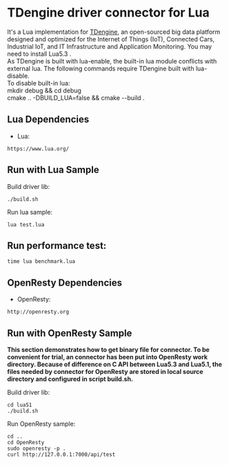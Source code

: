# TDengine driver connector for Lua

It's a Lua implementation for [TDengine](https://github.com/taosdata/TDengine), an open-sourced big data platform designed and optimized for the Internet of Things (IoT), Connected Cars, Industrial IoT, and IT Infrastructure and Application Monitoring. You may need to install Lua5.3 .  
As TDengine is built with lua-enable, the built-in lua module conflicts with external lua. The following commands require TDengine built with lua-disable.  
To disable built-in lua:  
mkdir debug && cd debug  
cmake .. -DBUILD_LUA=false && cmake --build .
## Lua Dependencies
- Lua: 
```
https://www.lua.org/
```

## Run with Lua Sample

Build driver lib:
```
./build.sh
```
Run lua sample:
```
lua test.lua
```

## Run performance test:
```
time lua benchmark.lua
```
## OpenResty Dependencies
- OpenResty: 
```
http://openresty.org
```
## Run with OpenResty Sample
**This section demonstrates how to get binary file for connector. To be convenient for trial, an connector has been put into OpenResty work directory.
Because of difference on C API between Lua5.3 and Lua5.1, the files needed by connector for OpenResty are stored in local source directory and configured in script build.sh.** 

Build driver lib:
```
cd lua51
./build.sh
```
Run OpenResty sample:
```
cd ..
cd OpenResty
sudo openresty -p .
curl http://127.0.0.1:7000/api/test
```


